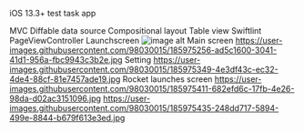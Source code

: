 iOS 13.3+ test task app

MVC
Diffable data source
Compositional layout
Table view
Swiftlint
PageViewController
Launchscreen
![image alt](https://user-images.githubusercontent.com/98030015/185975185-9d7d649c-772b-47ad-82d5-9641be2f2272.jpg)
Main screen
https://user-images.githubusercontent.com/98030015/185975256-ad5c1600-3041-41d1-956a-fbc9943c3b2e.jpg
Setting
https://user-images.githubusercontent.com/98030015/185975349-4e3df43c-ec32-4de4-88cf-81e7457ade19.jpg
Rocket launches screen
https://user-images.githubusercontent.com/98030015/185975411-682efd6c-17fb-4e26-98da-d02ac3151096.jpg
https://user-images.githubusercontent.com/98030015/185975435-248dd717-5894-499e-8844-b679f613e3ed.jpg

